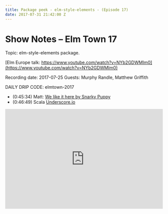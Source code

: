 ```yaml
---
title: Package peek - elm-style-elements - (Episode 17)
date: 2017-07-31 21:42:00 Z
---
```


# Show Notes – Elm Town 17

Topic: elm-style-elements package.

[Elm Europe talk: https://www.youtube.com/watch?v=NYb2GDWMIm0](https://www.youtube.com/watch?v=NYb2GDWMIm0)

Recording date: 2017-07-25
Guests: Murphy Randle, Matthew Griffith

DAILY DRIP CODE: elmtown-2017

- (0:45:34) Matt: [We like it here by Snarky Puppy](https://www.youtube.com/watch?v=kk0WRHV_vt8&list=PL850qmLJBqCsgG53TS6-kc7v-7FhaCXZL)
- (0:46:49) Scala [Underscore.io](http://underscore.io/books/)

<iframe src="https://cast.rocks/player/6039/Elm-Town-17-Style-Elements-Package.mp3?episodeTitle=Elm%20Town%2017%20-%20Elm%20Style%20Elements%20with%20Matthew%20Griffith&podcastTitle=Elm%20Town&episodeDate=July%2031st%2C%202017&imageURL=https%3A%2F%2Fcast.rocks%2Fhosting%2F6039%2Ffeeds%2F8YSE5.jpg&itunesLink=https%3A%2F%2Fitunes.apple.com%2Fus%2Fpodcast%2Felm-town%2Fid1158047037%3Fmt%3D2" style="border: none; min-height: 265px; max-height: 320px; max-width: 558px; min-width: 270px; width: 100%; height: 100%;" scrollbars="no"></iframe>